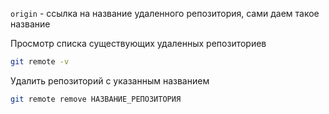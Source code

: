 `origin` - ссылка на название удаленного репозитория, сами даем такое название


Просмотр списка существующих удаленных репозиториев
```bash
git remote -v
```

Удалить репозиторий с указанным названием
```bash
git remote remove НАЗВАНИЕ_РЕПОЗИТОРИЯ
```
